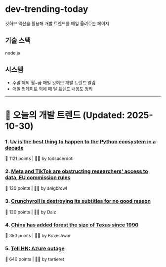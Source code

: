 # dev-trending-today
깃허브 액션을 활용해 개발 트렌드를 매일 올려주는 페이지

## 기술 스택
node.js
## 시스템
- 주말 제외 월~금 매일 깃허브 개발 트렌드 알림
- 매일 업데이트 외에 매 달 트렌드 내용도 정리
---

# 📰 오늘의 개발 트렌드 (Updated: 2025-10-30)

### 1. [Uv is the best thing to happen to the Python ecosystem in a decade](https://emily.space/posts/251023-uv)
💬 1121 points | 🧑‍💻 by todsacerdoti

### 2. [Meta and TikTok are obstructing researchers' access to data, EU commission rules](https://www.science.org/content/article/meta-and-tiktok-are-obstructing-researchers-access-data-european-commission-rules)
💬 130 points | 🧑‍💻 by anigbrowl

### 3. [Crunchyroll is destroying its subtitles for no good reason](https://daiz.moe/crunchyroll-is-destroying-its-subtitles-for-no-good-reason/)
💬 130 points | 🧑‍💻 by Daiz

### 4. [China has added forest the size of Texas since 1990](https://e360.yale.edu/digest/china-new-forest-report)
💬 350 points | 🧑‍💻 by Brajeshwar

### 5. [Tell HN: Azure outage](https://news.ycombinator.com/item?id=45748661)
💬 640 points | 🧑‍💻 by tartieret

